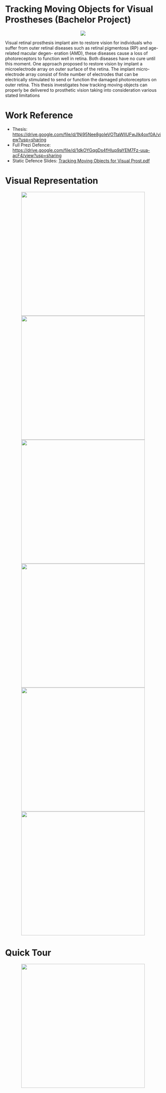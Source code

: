 # Tracking Moving Objects for Visual Prostheses (Bachelor Project)

<div align="center">
   <img src="https://user-images.githubusercontent.com/93868173/222461648-1f92b8d7-48da-4e33-9de0-612c879746bb.gif" data-canonical-src="https://user-images.githubusercontent.com/93868173/222461648-1f92b8d7-48da-4e33-9de0-612c879746bb.gif"/>
</div>

Visual retinal prosthesis implant aim to restore vision for individuals who suffer from outer retinal diseases such as retinal pigmentosa (RP) and age-related macular degen- eration (AMD), these diseases cause a loss of photoreceptors to function well in retina. Both diseases have no cure until this moment. One approach proposed to restore vision by implant a microelectrode array on outer surface of the retina. The implant micro- electrode array consist of finite number of electrodes that can be electrically stimulated to send or function the damaged photoreceptors on outer retina. This thesis investigates how tracking moving objects can properly be delivered to prosthetic vision taking into consideration various stated limitations

# Work Reference 
- Thesis: https://drive.google.com/file/d/1Nj95Nee8goIeVOTtaWIlUFwJlk4oxf0A/view?usp=sharing
- Full Prezi Defence: https://drive.google.com/file/d/1dkOYGqgDs4fHlup9aYEM7Fz-uua-acF4/view?usp=sharing
- Static Defence Slides: [Tracking Moving Objects for Visual Prost.pdf](https://github.com/ahmedfarouk2000/Tracking-Moving-Objects-for-Visual-Porsthesis/files/10866359/Tracking.Moving.Objects.for.Visual.Prost.pdf)

 


# Visual Representation


<div align="center">
<img src="https://user-images.githubusercontent.com/93868173/222297668-66eaa966-983a-46fb-bb36-8d9c5dc5020d.png" data-canonical-src="https://user-images.githubusercontent.com/93868173/196001758-ac86be01-75b6-4606-b620-963113c6f9a4.jpg" width="400" height="400"/>
<img src="https://user-images.githubusercontent.com/93868173/222300033-634c4cc0-3432-4155-9c05-c776ba8d2683.png" data-canonical-src="https://user-images.githubusercontent.com/93868173/196001758-ac86be01-75b6-4606-b620-963113c6f9a4.jpg" width="400" height="400"/>

 
 <img src="https://user-images.githubusercontent.com/93868173/222297778-dcb56ebc-b21a-4a61-ad0a-3b91368f777d.png" data-canonical-src="https://user-images.githubusercontent.com/93868173/196001758-ac86be01-75b6-4606-b620-963113c6f9a4.jpg" width="400" height="400"/>

  <img src="https://user-images.githubusercontent.com/93868173/222300150-f68f9213-b8d9-4a94-9d14-a34c1e833bfb.png" data-canonical-src="https://user-images.githubusercontent.com/93868173/196001758-ac86be01-75b6-4606-b620-963113c6f9a4.jpg" width="400" height="400"/>

 
   <img src="https://user-images.githubusercontent.com/93868173/222300310-a60b8fb4-24e4-4161-a4b4-b08f87ee8967.png" data-canonical-src="https://user-images.githubusercontent.com/93868173/196001758-ac86be01-75b6-4606-b620-963113c6f9a4.jpg" width="400" height="400"/>

   <img src="https://user-images.githubusercontent.com/93868173/222304075-413017b2-d514-415f-b99a-94d02a74f034.png" data-canonical-src="https://user-images.githubusercontent.com/93868173/196001758-ac86be01-75b6-4606-b620-963113c6f9a4.jpg" width="400" height="400"/>
     



</div> 

# Quick Tour

<div align="center">
   <img src="https://user-images.githubusercontent.com/93868173/222304343-544d3708-8b26-4570-9036-8c66ba755ce4.gif" data-canonical-src="https://user-images.githubusercontent.com/93868173/222304343-544d3708-8b26-4570-9036-8c66ba755ce4.gif" width="400" height="400"/>
 
 
</div> 




